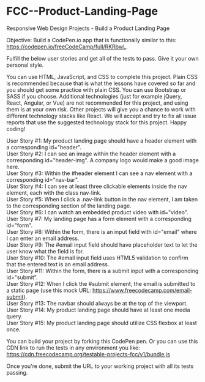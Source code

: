 # FCC--Product-Landing-Page
Responsive Web Design Projects - Build a Product Landing Page  

Objective: Build a CodePen.io app that is functionally similar to this: https://codepen.io/freeCodeCamp/full/RKRbwL.  

Fulfill the below user stories and get all of the tests to pass. Give it your own personal style.  

You can use HTML, JavaScript, and CSS to complete this project. Plain CSS is recommended because that is what the lessons have covered so far and you should get some practice with plain CSS. You can use Bootstrap or SASS if you choose. Additional technologies (just for example jQuery, React, Angular, or Vue) are not recommended for this project, and using them is at your own risk. Other projects will give you a chance to work with different technology stacks like React. We will accept and try to fix all issue reports that use the suggested technology stack for this project. Happy coding!  

User Story #1: My product landing page should have a header element with a corresponding id="header".  
User Story #2: I can see an image within the header element with a corresponding id="header-img". A company logo would make a good image here.  
User Story #3: Within the #header element I can see a nav element with a corresponding id="nav-bar".  
User Story #4: I can see at least three clickable elements inside the nav element, each with the class nav-link.  
User Story #5: When I click a .nav-link button in the nav element, I am taken to the corresponding section of the landing page.  
User Story #6: I can watch an embedded product video with id="video".  
User Story #7: My landing page has a form element with a corresponding id="form".  
User Story #8: Within the form, there is an input field with id="email" where I can enter an email address.  
User Story #9: The #email input field should have placeholder text to let the user know what the field is for.  
User Story #10: The #email input field uses HTML5 validation to confirm that the entered text is an email address.  
User Story #11: Within the form, there is a submit input with a corresponding id="submit".  
User Story #12: When I click the #submit element, the email is submitted to a static page (use this mock URL: https://www.freecodecamp.com/email-submit).  
User Story #13: The navbar should always be at the top of the viewport.  
User Story #14: My product landing page should have at least one media query.  
User Story #15: My product landing page should utilize CSS flexbox at least once.  

You can build your project by forking this CodePen pen. Or you can use this CDN link to run the tests in any environment you like: https://cdn.freecodecamp.org/testable-projects-fcc/v1/bundle.js  

Once you're done, submit the URL to your working project with all its tests passing.
